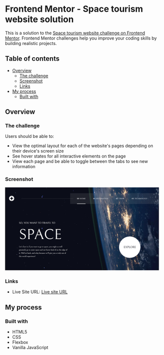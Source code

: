 # Frontend Mentor - Space tourism website solution

This is a solution to the [Space tourism website challenge on Frontend Mentor](https://www.frontendmentor.io/challenges/space-tourism-multipage-website-gRWj1URZ3). Frontend Mentor challenges help you improve your coding skills by building realistic projects. 

## Table of contents

- [Overview](#overview)
  - [The challenge](#the-challenge)
  - [Screenshot](#screenshot)
  - [Links](#links)
- [My process](#my-process)
  - [Built with](#built-with)
  
## Overview

### The challenge

Users should be able to:

- View the optimal layout for each of the website's pages depending on their device's screen size
- See hover states for all interactive elements on the page
- View each page and be able to toggle between the tabs to see new information

### Screenshot

![finished challenge screenshot](https://raw.githubusercontent.com/lscena/FrontendMentorSpaceTourism/main/screenshot.png)

### Links

- Live Site URL: [Live site URL](https://lscena.github.io/FrontendMentorSpaceTourism/index.html)

## My process

### Built with

- HTML5
- CSS
- Flexbox
- Vanilla JavaScript